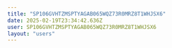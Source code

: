 ```yaml
---
title: "SP106GVHTZMSPTYAGAB065WQZ73R0MRZ8T1WHJSX6"
date: 2025-02-19T23:34:42.636Z
user: SP106GVHTZMSPTYAGAB065WQZ73R0MRZ8T1WHJSX6
layout: "users"
---
```

    